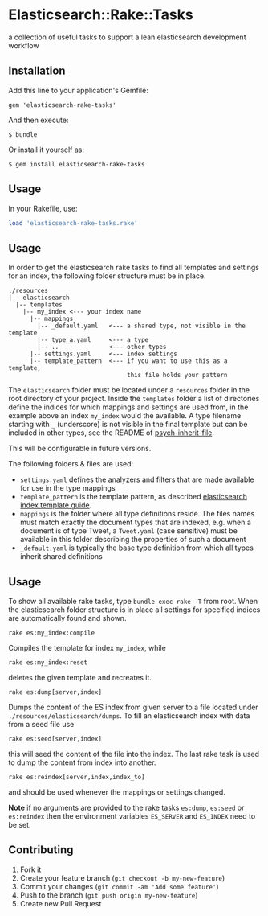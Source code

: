 # Elasticsearch::Rake::Tasks

a collection of useful tasks to support a lean elasticsearch development workflow

## Installation

Add this line to your application's Gemfile:

    gem 'elasticsearch-rake-tasks'

And then execute:

    $ bundle

Or install it yourself as:

    $ gem install elasticsearch-rake-tasks

## Usage

In your Rakefile, use:

```ruby
load 'elasticsearch-rake-tasks.rake'
```

## Usage

In order to get the elasticsearch rake tasks to find all templates and settings for an index, the following folder structure must be in place.

```
./resources
|-- elasticsearch
  |-- templates
    |-- my_index <--- your index name
      |-- mappings
        |-- _default.yaml   <--- a shared type, not visible in the template
        |-- type_a.yaml     <--- a type
        |-- ..              <--- other types
      |-- settings.yaml     <--- index settings
      |-- template_pattern  <--- if you want to use this as a template,
                                 this file holds your pattern
```

The `elasticsearch` folder must be located under a `resources` folder in the root directory of your project. Inside the `templates` folder a list of directories define the indices for which mappings and settings are used from, in the example above an index `my_index` would the available. A type filename starting with `_` (underscore) is not visible in the final template but can be included in other types, see the README of [psych-inherit-file](https://github.com/Asquera/psych-inherit-file).


This will be configurable in future versions.

The following folders & files are used:

* `settings.yaml` defines the analyzers and filters that are made available for use in the type mappings
* `template_pattern` is the template pattern, as described [elasticsearch index template guide](http://www.elasticsearch.org/guide/en/elasticsearch/reference/current/indices-templates.html).
* `mappings` is the folder where all type definitions reside. The files names must match exactly the document types that are indexed, e.g. when a document is of type Tweet, a `Tweet.yaml` (case sensitive) must be available in this folder describing the properties of such a document
* `_default.yaml` is typically the base type definition from which all types inherit shared definitions

## Usage

To show all available rake tasks, type `bundle exec rake -T` from root. When the elasticsearch folder structure is in place all settings for specified indices are automatically found and shown.

```
rake es:my_index:compile
```

Compiles the template for index `my_index`, while

```
rake es:my_index:reset
```

deletes the given template and recreates it.

```
rake es:dump[server,index]
```

Dumps the content of the ES index from given server to a file located under `./resources/elasticsearch/dumps`. To fill an elasticsearch index with data from a seed file use

```
rake es:seed[server,index]
```

this will seed the content of the file into the index.
The last rake task is used to dump the content from index into another.

```
rake es:reindex[server,index,index_to]
```

and should be used whenever the mappings or settings changed.

**Note** if no arguments are provided to the rake tasks `es:dump`, `es:seed` or `es:reindex` then the environment variables `ES_SERVER` and `ES_INDEX` need to be set.


## Contributing

1. Fork it
2. Create your feature branch (`git checkout -b my-new-feature`)
3. Commit your changes (`git commit -am 'Add some feature'`)
4. Push to the branch (`git push origin my-new-feature`)
5. Create new Pull Request

